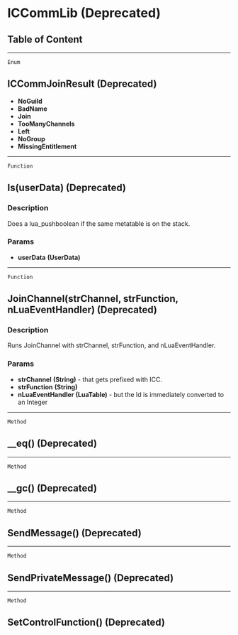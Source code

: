 ICCommLib (Deprecated)
======================

Table of Content
---------------- 

<!-- toc -->

------------------------------------------------------------------------

`Enum`

ICCommJoinResult (Deprecated)
-----------------------------

-   **NoGuild**
-   **BadName**
-   **Join**
-   **TooManyChannels**
-   **Left**
-   **NoGroup**
-   **MissingEntitlement**

------------------------------------------------------------------------

`Function`

Is(userData) (Deprecated)
-------------------------

### Description

Does a lua\_pushboolean if the same metatable is on the stack.

### Params

-   **userData** **(UserData)**

------------------------------------------------------------------------

`Function`

JoinChannel(strChannel, strFunction, nLuaEventHandler) (Deprecated)
-------------------------------------------------------------------

### Description

Runs JoinChannel with strChannel, strFunction, and nLuaEventHandler.

### Params

-   **strChannel** **(String)** - that gets prefixed with ICC.
-   **strFunction** **(String)**
-   **nLuaEventHandler** **(LuaTable)** - but the Id is immediately
    converted to an Integer

------------------------------------------------------------------------

`Method`

\_\_eq() (Deprecated)
---------------------

------------------------------------------------------------------------

`Method`

\_\_gc() (Deprecated)
---------------------

------------------------------------------------------------------------

`Method`

SendMessage() (Deprecated)
--------------------------

------------------------------------------------------------------------

`Method`

SendPrivateMessage() (Deprecated)
---------------------------------

------------------------------------------------------------------------

`Method`

SetControlFunction() (Deprecated)
---------------------------------
